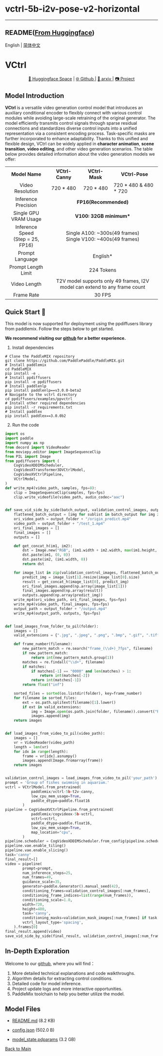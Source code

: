 
# vctrl-5b-i2v-pose-v2-horizontal
---


## README([From Huggingface](https://huggingface.co/paddlemix/vctrl-5b-i2v-pose-v2-horizontal))



English | [简体中文](README_zh.md)
# VCtrl
<p style="text-align: center;">
  <p align="center"> 
  <a href="https://huggingface.co/PaddleMIX">🤗 Huggingface Space</a> |
  <a href="https://github.com/PaddlePaddle/PaddleMIX/tree/develop/ppdiffusers/examples/ppvctrl">🌐 Github </a> | 
  <a href="">📜 arxiv </a> |
  <a href="https://pp-vctrl.github.io/">📷 Project </a> 
</p>

## Model Introduction
**VCtrl** is a versatile video generation control model that introduces an auxiliary conditional encoder to flexibly connect with various control modules while avoiding large-scale retraining of the original generator. The model efficiently transmits control signals through sparse residual connections and standardizes diverse control inputs into a unified representation via a consistent encoding process. Task-specific masks are further incorporated to enhance adaptability. Thanks to this unified and flexible design, VCtrl can be widely applied in ​**character animation**, ​**scene transition**, ​**video editing**, and other video generation scenarios. The table below provides detailed information about the video generation models we offer:

<table  style="border-collapse: collapse; width: 100%;">
  <tr>
    <th style="text-align: center;">Model Name</th>
    <th style="text-align: center;">VCtrl-Canny</th>
    <th style="text-align: center;">VCtrl-Mask</th>
    <th style="text-align: center;">VCtrl-Pose</th>
  </tr>
  <tr>
    <td style="text-align: center;">Video Resolution</td>
    <td colspan="1" style="text-align: center;">720 * 480</td>
    <td colspan="1" style="text-align: center;"> 720 * 480 </td>
    <td colspan="1 style="text-align: center;"> 720 * 480 & 480 * 720 </td>
    </tr>
  <tr>
    <td style="text-align: center;">Inference Precision</td>
    <td colspan="3" style="text-align: center;"><b>FP16(Recommended)</b></td>
  </tr>
  <tr>
    <td style="text-align: center;">Single GPU VRAM Usage</td>
    <td colspan="3"  style="text-align: center;"><b>V100: 32GB minimum*</b></td>
  </tr>
  <tr>
    <td style="text-align: center;">Inference Speed<br>(Step = 25, FP16)</td>
    <td colspan="3" style="text-align: center;">Single A100: ~300s(49 frames)<br>Single V100: ~400s(49 frames)</td>
  </tr>
  <tr>
    <td style="text-align: center;">Prompt Language</td>
    <td colspan="5" style="text-align: center;">English*</td>
  </tr>
  <tr>
    <td style="text-align: center;">Prompt Length Limit</td>
    <td colspan="3" style="text-align: center;">224 Tokens</td>
  </tr>
  <tr>
    <td style="text-align: center;">Video Length</td>
    <td colspan="3" style="text-align: center;">T2V model supports only 49 frames, I2V model can extend to any frame count</td>
  </tr>
  <tr>
    <td style="text-align: center;">Frame Rate</td>
    <td colspan="3" style="text-align: center;">30 FPS </td>
  </tr>
</table>

## Quick Start 🤗

This model is now supported for deployment using the ppdiffusers library from paddlemix. Follow the steps below to get started.

**We recommend visiting our [github](https://github.com/PaddlePaddle/PaddleMIX/tree/develop/ppdiffusers/examples/ppvctrl) for a better experience.**

1. Install dependencies

```shell
# Clone the PaddleMIX repository
git clone https://github.com/PaddlePaddle/PaddleMIX.git
# Install paddlemix
cd PaddleMIX
pip install -e .
# Install ppdiffusers
pip install -e ppdiffusers
# Install paddlenlp
pip install paddlenlp==v3.0.0-beta2
# Navigate to the vctrl directory
cd ppdiffusers/examples/ppvctrl
# Install other required dependencies
pip install -r requirements.txt
# Install paddlex
pip install paddlex==3.0.0b2
```

2. Run the code

```python
import os
import paddle
import numpy as np
from decord import VideoReader
from moviepy.editor import ImageSequenceClip
from PIL import Image
from ppdiffusers import (
    CogVideoXDDIMScheduler,
    CogVideoXTransformer3DVCtrlModel,
    CogVideoXVCtrlPipeline,
    VCtrlModel,
)
def write_mp4(video_path, samples, fps=8):
    clip = ImageSequenceClip(samples, fps=fps)
    clip.write_videofile(video_path, audio_codec="aac")


def save_vid_side_by_side(batch_output, validation_control_images, output_folder, fps):
    flattened_batch_output = [img for sublist in batch_output for img in sublist]
    ori_video_path = output_folder + "/origin_predict.mp4"
    video_path = output_folder + "/test_1.mp4"
    ori_final_images = []
    final_images = []
    outputs = []

    def get_concat_h(im1, im2):
        dst = Image.new("RGB", (im1.width + im2.width, max(im1.height, im2.height)))
        dst.paste(im1, (0, 0))
        dst.paste(im2, (im1.width, 0))
        return dst

    for image_list in zip(validation_control_images, flattened_batch_output):
        predict_img = image_list[1].resize(image_list[0].size)
        result = get_concat_h(image_list[0], predict_img)
        ori_final_images.append(np.array(image_list[1]))
        final_images.append(np.array(result))
        outputs.append(np.array(predict_img))
    write_mp4(ori_video_path, ori_final_images, fps=fps)
    write_mp4(video_path, final_images, fps=fps)
    output_path = output_folder + "/output.mp4"
    write_mp4(output_path, outputs, fps=fps)


def load_images_from_folder_to_pil(folder):
    images = []
    valid_extensions = {".jpg", ".jpeg", ".png", ".bmp", ".gif", ".tiff"}

    def frame_number(filename):
        new_pattern_match = re.search("frame_(\\d+)_7fps", filename)
        if new_pattern_match:
            return int(new_pattern_match.group(1))
        matches = re.findall("\\d+", filename)
        if matches:
            if matches[-1] == "0000" and len(matches) > 1:
                return int(matches[-2])
            return int(matches[-1])
        return float("inf")

    sorted_files = sorted(os.listdir(folder), key=frame_number)
    for filename in sorted_files:
        ext = os.path.splitext(filename)[1].lower()
        if ext in valid_extensions:
            img = Image.open(os.path.join(folder, filename)).convert("RGB")
            images.append(img)
    return images


def load_images_from_video_to_pil(video_path):
    images = []
    vr = VideoReader(video_path)
    length = len(vr)
    for idx in range(length):
        frame = vr[idx].asnumpy()
        images.append(Image.fromarray(frame))
    return images


validation_control_images = load_images_from_video_to_pil('your_path')
prompt = 'Group of fishes swimming in aquarium.'
vctrl = VCtrlModel.from_pretrained(
            paddlemix/vctrl-5b-t2v-canny,
            low_cpu_mem_usage=True,
            paddle_dtype=paddle.float16
        )
pipeline = CogVideoXVCtrlPipeline.from_pretrained(
            paddlemix/cogvideox-5b-vctrl, 
            vctrl=vctrl, 
            paddle_dtype=paddle.float16, 
            low_cpu_mem_usage=True,
            map_location="cpu",
        )
pipeline.scheduler = CogVideoXDDIMScheduler.from_config(pipeline.scheduler.config, timestep_spacing="trailing")
pipeline.vae.enable_tiling()
pipeline.vae.enable_slicing()
task='canny'
final_result=[]
video = pipeline(
        prompt=prompt,
        num_inference_steps=25,
        num_frames=49,
        guidance_scale=35,
        generator=paddle.Generator().manual_seed(42),
        conditioning_frames=validation_control_images[:num_frames],
        conditioning_frame_indices=list(range(num_frames)),
        conditioning_scale=1.0,
        width=720,
        height=480,
        task='canny',
        conditioning_masks=validation_mask_images[:num_frames] if task == "mask" else None,
        vctrl_layout_type='spacing',
    ).frames[0]
final_result.append(video)
save_vid_side_by_side(final_result, validation_control_images[:num_frames], 'save.mp4', fps=30)
```

## In-Depth Exploration

Welcome to our [github]("https://github.com/PaddlePaddle/PaddleMIX/tree/develop/ppdiffusers/examples/ppvctrl"), where you will find：

1. More detailed technical explanations and code walkthroughs.
2. Algorithm details for extracting control conditions.
3. Detailed code for model inference.
4. Project update logs and more interactive opportunities.
5. PaddleMix toolchain to help you better utilize the model.

<!-- ## Citation

```
@article{yang2024cogvideox,
  title={VCtrl: Enabling Versatile Controls for Video Diffusion Models},
  year={2025}
}
``` -->



## Model Files

- [README.md](https://paddlenlp.bj.bcebos.com/models/community/paddlemix/vctrl-5b-i2v-pose-v2-horizontal/README.md) (8.2 KB)

- [config.json](https://paddlenlp.bj.bcebos.com/models/community/paddlemix/vctrl-5b-i2v-pose-v2-horizontal/config.json) (502.0 B)

- [model_state.pdparams](https://paddlenlp.bj.bcebos.com/models/community/paddlemix/vctrl-5b-i2v-pose-v2-horizontal/model_state.pdparams) (3.2 GB)


[Back to Main](../../)